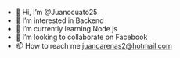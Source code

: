- 👋 Hi, I’m @Juanocuato25
- 👀 I’m interested in Backend
- 🌱 I’m currently learning Node js
- 💞️ I’m looking to collaborate on Facebook
- 📫 How to reach me juancarenas2@hotmail.com

<!---
Juanocuato25/Juanocuato25 is a ✨ special ✨ repository because its `README.md` (this file) appears on your GitHub profile.
You can click the Preview link to take a look at your changes.
--->
